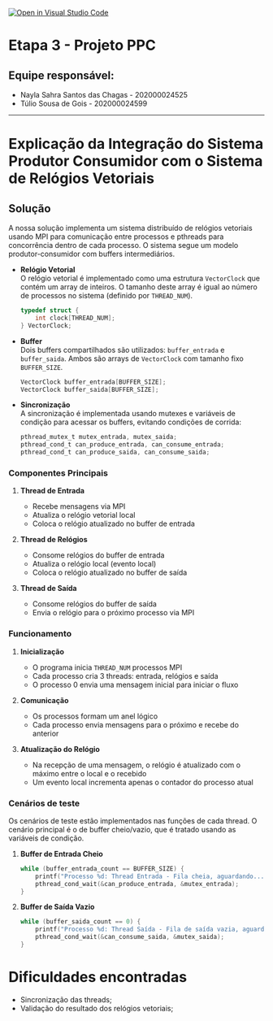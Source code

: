 [![Open in Visual Studio Code](https://classroom.github.com/assets/open-in-vscode-2e0aaae1b6195c2367325f4f02e2d04e9abb55f0b24a779b69b11b9e10269abc.svg)](https://classroom.github.com/online_ide?assignment_repo_id=16344778&assignment_repo_type=AssignmentRepo)
# Etapa 3 - Projeto PPC

## Equipe responsável:
 * Nayla Sahra Santos das Chagas - 202000024525  
 * Túlio Sousa de Gois - 202000024599
   
---

# Explicação da Integração do Sistema Produtor Consumidor com o Sistema de Relógios Vetoriais

## Solução

A nossa solução implementa um sistema distribuído de relógios vetoriais usando MPI para comunicação entre processos e pthreads para concorrência dentro de cada processo. O sistema segue um modelo produtor-consumidor com buffers intermediários.

* **Relógio Vetorial**   
    O relógio vetorial é implementado como uma estrutura `VectorClock` que contém um array de inteiros. O tamanho deste array é igual ao número de processos no sistema (definido por `THREAD_NUM`).

    ```c
    typedef struct {
        int clock[THREAD_NUM];
    } VectorClock;
    ```

* **Buffer**  
    Dois buffers compartilhados são utilizados: `buffer_entrada` e `buffer_saida`. Ambos são arrays de `VectorClock` com tamanho fixo `BUFFER_SIZE`.

    ```c
    VectorClock buffer_entrada[BUFFER_SIZE];
    VectorClock buffer_saida[BUFFER_SIZE];
    ```

* **Sincronização**    
    A sincronização é implementada usando mutexes e variáveis de condição para acessar os buffers, evitando condições de corrida:

    ```c
    pthread_mutex_t mutex_entrada, mutex_saida;
    pthread_cond_t can_produce_entrada, can_consume_entrada;
    pthread_cond_t can_produce_saida, can_consume_saida;
    ```

### Componentes Principais

1. **Thread de Entrada**
   - Recebe mensagens via MPI
   - Atualiza o relógio vetorial local
   - Coloca o relógio atualizado no buffer de entrada

2. **Thread de Relógios**
   - Consome relógios do buffer de entrada
   - Atualiza o relógio local (evento local)
   - Coloca o relógio atualizado no buffer de saída

3. **Thread de Saída**
   - Consome relógios do buffer de saída
   - Envia o relógio para o próximo processo via MPI

### Funcionamento

1. **Inicialização**
   - O programa inicia `THREAD_NUM` processos MPI
   - Cada processo cria 3 threads: entrada, relógios e saída
   - O processo 0 envia uma mensagem inicial para iniciar o fluxo

2. **Comunicação**
   - Os processos formam um anel lógico
   - Cada processo envia mensagens para o próximo e recebe do anterior

3. **Atualização do Relógio**
   - Na recepção de uma mensagem, o relógio é atualizado com o máximo entre o local e o recebido
   - Um evento local incrementa apenas o contador do processo atual

### Cenários de teste

Os cenários de teste estão implementados nas funções de cada thread. O cenário principal é o de buffer cheio/vazio, que é tratado usando as variáveis de condição.

1. **Buffer de Entrada Cheio**
   ```c
   while (buffer_entrada_count == BUFFER_SIZE) {
       printf("Processo %d: Thread Entrada - Fila cheia, aguardando...\n", rank);
       pthread_cond_wait(&can_produce_entrada, &mutex_entrada);
   }
   ```

2. **Buffer de Saída Vazio**
   ```c
   while (buffer_saida_count == 0) {
       printf("Processo %d: Thread Saída - Fila de saída vazia, aguardando...\n", rank);
       pthread_cond_wait(&can_consume_saida, &mutex_saida);
   }
   ```
# Dificuldades encontradas
- Sincronização das threads;
- Validação do resultado dos relógios vetoriais;

